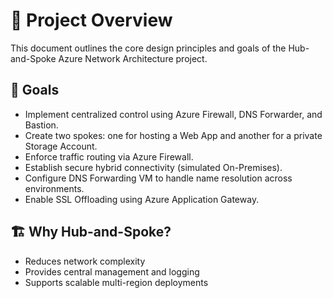 # 📘 Project Overview

This document outlines the core design principles and goals of the Hub-and-Spoke Azure Network Architecture project.

## 🎯 Goals
- Implement centralized control using Azure Firewall, DNS Forwarder, and Bastion.
- Create two spokes: one for hosting a Web App and another for a private Storage Account.
- Enforce traffic routing via Azure Firewall.
- Establish secure hybrid connectivity (simulated On-Premises).
- Configure DNS Forwarding VM to handle name resolution across environments.
- Enable SSL Offloading using Azure Application Gateway.

## 🏗️ Why Hub-and-Spoke?
- Reduces network complexity
- Provides central management and logging
- Supports scalable multi-region deployments
